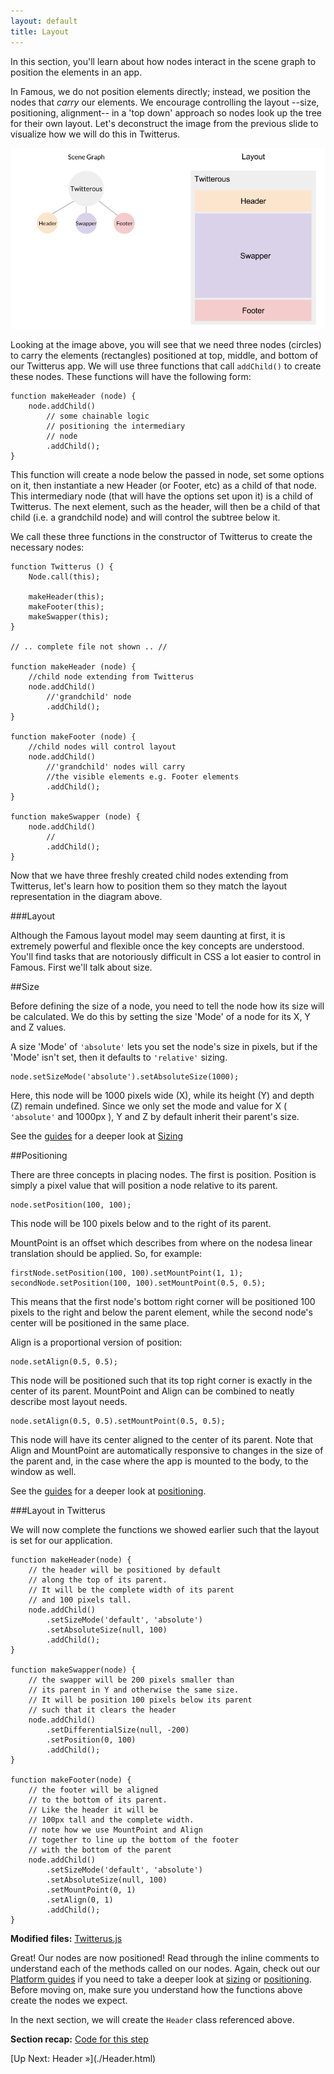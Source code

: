 ```yaml
---
layout: default
title: Layout
---
```


<span class="intro-graf">In this section, you'll learn about how nodes interact in the scene graph to position the elements in an app.</span>


In Famous, we do not position elements directly; instead, we position the nodes that _carry_ our elements. We encourage controlling the layout --size, positioning, alignment-- in a 'top down' approach so nodes look up the tree for their own layout. Let's deconstruct the image from the previous slide to visualize how we will do this in Twitterus.


![BasicLayout](./assets/images/MainLayout.png)

Looking at the image above, you will see that we need three nodes (circles) to carry the elements (rectangles) positioned at top, middle, and bottom of our Twitterus app. We will use three functions that call `addChild()` to create these nodes. These functions will have the following form:

    function makeHeader (node) {
        node.addChild()
            // some chainable logic
            // positioning the intermediary
            // node
            .addChild();
    }

This function will create a node below the passed in node, set some options on it, then instantiate a new Header (or Footer, etc) as a child of that node. This intermediary node (that will have the options set upon it) is a child of Twitterus. The next element, such as the header, will then be a child of that child (i.e. a grandchild node) and will control the subtree below it.

We call these three functions in the constructor of Twitterus to create the necessary nodes:

    function Twitterus () {
        Node.call(this);

        makeHeader(this);
        makeFooter(this);
        makeSwapper(this);
    }

    // .. complete file not shown .. //

    function makeHeader (node) {
        //child node extending from Twitterus
        node.addChild()
            //'grandchild' node
            .addChild();
    }

    function makeFooter (node) {
        //child nodes will control layout
        node.addChild()
            //'grandchild' nodes will carry 
            //the visible elements e.g. Footer elements 
            .addChild();
    }

    function makeSwapper (node) {
        node.addChild()
            //
            .addChild();
    }

Now that we have three freshly created child nodes extending from Twitterus, let's learn how to position them so they match the layout representation in the diagram above. 

###Layout

Although the Famous layout model may seem daunting at first, it is extremely powerful and flexible once the key concepts are understood. You'll find tasks that are notoriously difficult in CSS a lot easier to control in Famous. First we'll talk about size.

##Size

Before defining the size of a node, you need to tell the node how its size will be calculated. We do this by setting the size 'Mode' of a node for its X, Y and Z values.

A size 'Mode' of `'absolute'` lets you set the node's size in pixels, but if the 'Mode' isn't set, then it defaults to `'relative'` sizing.

    node.setSizeMode('absolute').setAbsoluteSize(1000);

Here, this node will be 1000 pixels wide (X), while its height (Y) and depth (Z) remain undefined. Since we only set the mode and value for X ( `'absolute'` and 1000px ), Y and Z by default inherit their parent's size. 

See the [guides](https://famous.org/learn) for a deeper look at [Sizing](../sizing.html)

##Positioning

There are three concepts in placing nodes. The first is position. Position is simply a pixel value that will position a node relative to its parent.

    node.setPosition(100, 100);

This node will be 100 pixels below and to the right of its parent.

MountPoint is an offset which describes from where on the nodesa linear translation should be applied. So, for example:

    firstNode.setPosition(100, 100).setMountPoint(1, 1);
    secondNode.setPosition(100, 100).setMountPoint(0.5, 0.5);

This means that the first node's bottom right corner will be positioned 100 pixels to the right and below the parent element, while the second node's center will be positioned in the same place. 

Align is a proportional version of position:

    node.setAlign(0.5, 0.5);

This node will be positioned such that its top right corner is exactly in the center of its parent. MountPoint and Align can be combined to neatly describe most layout needs.

    node.setAlign(0.5, 0.5).setMountPoint(0.5, 0.5);

This node will have its center aligned to the center of its parent. Note that Align and MountPoint are automatically responsive to changes in the size of the parent and, in the case where the app is mounted to the body, to the window as well.

See the [guides](http://famous.org/learn) for a deeper look at [positioning](./positioning.html).

###Layout in Twitterus

We will now complete the functions we showed earlier such that the layout is set for our application.

    function makeHeader(node) {
        // the header will be positioned by default
        // along the top of its parent.
        // It will be the complete width of its parent
        // and 100 pixels tall.
        node.addChild()
            .setSizeMode('default', 'absolute')
            .setAbsoluteSize(null, 100)
            .addChild();
    }

    function makeSwapper(node) {
        // the swapper will be 200 pixels smaller than
        // its parent in Y and otherwise the same size.
        // It will be position 100 pixels below its parent
        // such that it clears the header
        node.addChild()
            .setDifferentialSize(null, -200)
            .setPosition(0, 100)
            .addChild();
    }

    function makeFooter(node) {
        // the footer will be aligned
        // to the bottom of its parent.
        // Like the header it will be
        // 100px tall and the complete width.
        // note how we use MountPoint and Align
        // together to line up the bottom of the footer
        // with the bottom of the parent
        node.addChild()
            .setSizeMode('default', 'absolute')
            .setAbsoluteSize(null, 100)
            .setMountPoint(0, 1)
            .setAlign(0, 1)
            .addChild();
    }


<div class="sidenote--other"><p><strong>Modified files:</strong> <a href="https://github.com/Famous/lesson-twitterus-starter-kit/blob/step-2/src/twitterus/Twitterus.js">Twitterus.js</a></p></div>

Great! Our nodes are now positioned! Read through the inline comments to understand each of the methods called on our nodes. Again, check out our [Platform guides](famous.org/learn) if you need to take a deeper look at [sizing](../sizing.html) or [positioning](./positioning.html). Before moving on, make sure you understand how the functions above create the nodes we expect. 

In the next section, we will create the `Header` class referenced above. 
 
<div class="sidenote"><p><strong>Section recap:</strong> <a href="https://github.com/Famous/lesson-twitterus-starter-kit/tree/step-2">Code for this step</a></p></div>
<span class="cta">[Up Next: Header &raquo;](./Header.html)</span>

